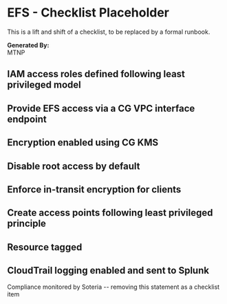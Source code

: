 # EFS - Checklist Placeholder
This is a lift and shift of a checklist, to be replaced by a formal runbook.

**Generated By:**  
MTNP

## IAM access roles defined following least privileged model
## Provide EFS access via a CG VPC interface endpoint
## Encryption enabled using CG KMS
## Disable root access by default
## Enforce in-transit encryption for clients
## Create access points following least privileged principle
## Resource tagged
## CloudTrail logging enabled and sent to Splunk

Compliance monitored by Soteria -- removing this statement as a checklist item